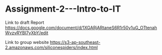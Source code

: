# Assignment-2---Intro-to-IT

Link to draft Report
https://docs.google.com/document/d/1XGARjARtaneS6R1r50y1uG_OTtenahWvzvRYBI7yXbY/edit

Link to group website
https://s3-ap-southeast-2.amazonaws.com/siliconespiders/index.html
